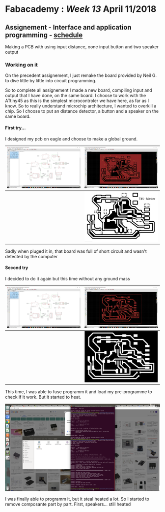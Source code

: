 # Fabacademy : *Week 13* **April 11/2018**

## Assignement - Interface and application programming - [schedule](http://academy.cba.mit.edu/classes/interface_application_programming/index.html)

Making a PCB with using input distance, oone input button and two speaker output

### Working on it

On the precedent assignement, I just remake the board provided by Neil G. to dive little by little into circuit programming.

So to complete all assignement I made a new board, compiling input and output that I have done, on the same board. I choose to work with the ATtiny45 as this is the simplest microcontroler we have here, as far as I know. So to really understand microchip architecture, I wanted to overkill a chip. So I choose to put an distance detector, a button and a speaker on the same board.



#### First try...

I designed my pcb on eagle and choose to make a global ground.

| ![design](assets\img\week13\eagleSchem.png) | ![board](assets\img\week13\eagleBoard0.png)  |
| --- | --- |
| | ![result](assets\img\week13\inputOutput.png) | ![pcb](assets\img\week13\t45masterV1.jpg) |

Sadly when pluged it in, that board was full of short circuit and wasn't detected by the computer

#### Second try

I decided to do it again but this time without any ground mass

| ![design](assets\img\week13\eagleSchem.png) | ![board](assets\img\week13\eagleBoard.png)  |
| --- | --- |
| | ![result](assets\img\week13\t45Master-v2.png) | ![pcb](assets\img\week13\20180424_102024.jpg) |

This time, I was able to fuse programm it and load my pre-programme to check if it work. But it started to heat.

![programming](assets\img\week13\screenFuse.png)

I was finally able to programm it, but it steal heated a lot. So I started to remove composante part by part. First, speakers... still heated
